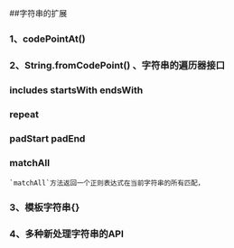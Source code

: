 ##字符串的扩展

### 1、codePointAt()
### 2、String.fromCodePoint() 、字符串的遍历器接口
### includes startsWith endsWith
### repeat
### padStart padEnd
### matchAll
    `matchAll`方法返回一个正则表达式在当前字符串的所有匹配，
### 3、模板字符串{}
### 4、多种新处理字符串的API